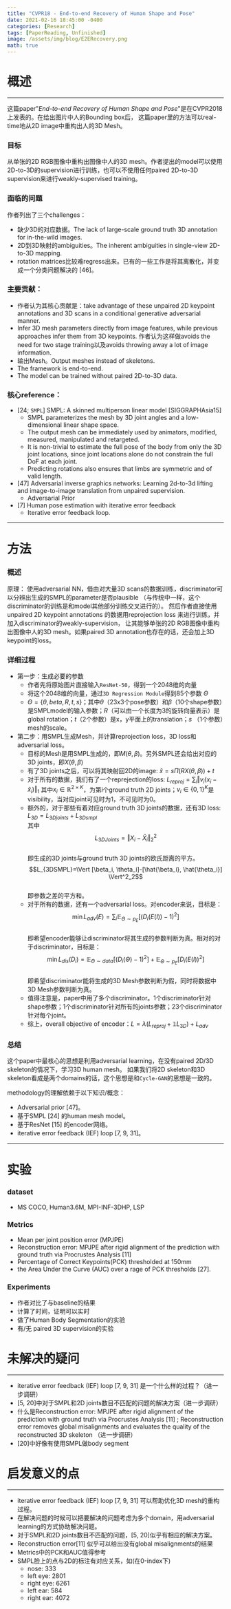 ```yaml
---
title: "CVPR18 - End-to-end Recovery of Human Shape and Pose"
date: 2021-02-16 18:45:00 -0400
categories: [Research]
tags: [PaperReading, Unfinished]
image: /assets/img/blog/E2ERecovery.png
math: true
---
```


# 概述
---

这篇paper"_End-to-end Recovery of Human Shape and Pose_"是在CVPR2018上发表的。在给出图片中人的Bounding box后， 这篇paper里的方法可以real-time地从2D image中重构出人的3D Mesh。

### 目标

从单张的2D RGB图像中重构出图像中人的3D mesh。作者提出的model可以使用2D-to-3D的supervision进行训练，也可以不使用任何paired 2D-to-3D supervision来进行weakly-supervised training。

### 面临的问题

作者列出了三个challenges：

- 缺少3D的对应数据。The lack of large-scale ground truth 3D annotation for in-the-wild images.
- 2D到3D映射的ambiguities。The inherent ambiguities in single-view 2D-to-3D mapping.
- rotation matrices比较难regress出来。已有的一些工作是将其离散化，并变成一个分类问题解决的 [46]。

### 主要贡献：

- 作者认为其核心贡献是：take advantage of these unpaired 2D keypoint annotations and 3D scans in a conditional generative adversarial manner.
- Infer 3D mesh parameters directly from image features, while previous approaches infer them from 3D keypoints. 作者认为这样做avoids the need for two stage training以及avoids throwing away a lot of image information.
- 输出Mesh。Output meshes instead of skeletons.
- The framework is end-to-end.
- The model can be trained without paired 2D-to-3D data.

### 核心reference：

- [24; `SMPL`] SMPL: A skinned multiperson linear model [SIGGRAPHAsia15]
  - SMPL parameterizes the mesh by 3D joint angles and a low-dimensional linear shape space.
  - The output mesh can be immediately used by animators, modified, measured, manipulated and retargeted.
  - It is non-trivial to estimate the full pose of the body from only the 3D joint locations, since joint locations alone do not constrain the full DoF at each joint.
  - Predicting rotations also ensures that limbs are symmetric and of valid length.
- [47] Adversarial inverse graphics networks: Learning 2d-to-3d lifting and image-to-image translation from unpaired supervision.
  - Adversarial Prior
- [7] Human pose estimation with iterative error feedback
  - Iterative error feedback loop.

---

# 方法

### 概述

原理： 使用adversarial NN，借由对大量3D scans的数据训练，discriminator可以分辨出生成的SMPL的parameter是否plausible （与传统中一样，这个discriminator的训练是和model其他部分训练交叉进行的）。 然后作者直接使用 unpaired 2D keypoint annotations 的数据用reprojection loss 来进行训练，并加入discriminator的weakly-supervision， 让其能够单张的2D RGB图像中重构出图像中人的3D mesh。如果paired 3D annotation也存在的话，还会加上3D keypoint的loss。

### 详细过程

- 第一步：生成必要的参数
  - 作者先将原始图片直接输入`ResNet-50`，得到一个2048维的向量
  - 将这个2048维的向量，通过`3D Regression Module`得到85个参数 $\Theta$
  - $\Theta=\{\theta, beta, R, t, s\}$；其中$\theta$（23x3个pose参数）和$\beta$（10个shape参数）是SMPLmodel的输入参数；$R$（可以由一个长度为3的旋转向量表示）是global rotation；$t$（2个参数）是x，y平面上的translation；$s$ （1个参数）mesh的scale。
- 第二步：用SMPL生成Mesh，并计算reprojection loss，3D loss和adversarial loss。
  - 目标的Mesh是用SMPL生成的，即$M(\theta, \beta)$。另外SMPL还会给出对应的3D joints，即$X(\theta, \beta)$  
  - 有了3D joints之后，可以将其映射回2D的image: $\hat{x} = s\Pi (RX(\theta, \beta))+t$  
  - 对于所有的数据，我们有了一个reprejection的loss: $L_{reproj}=\sum_i \Vert v_i(x_i-\hat{x}_i) \Vert_1$
    其中$x_i \in \mathbb{R}^{2 \times K}$，为第$i$个ground truth 2D joints；$v_i \in \{0, 1 \}^K$是visibility，当对应joint可见时为1，不可见时为0。
  - 额外的，对于那些有着对应ground truth 3D joints的数据，还有3D loss: $L_{3D}=L_{3D joints}+L_{3D smpl}$  
    其中  
       $$L_{3DJoints} = \Vert X_i - \hat{X}_i \Vert^2_2$$  
    即生成的3D joints与ground truth 3D joints的欧氏距离的平方。  
       $$L_{3DSMPL}=\Vert [\beta_i, \theta_i]-[\hat{\beta_i}, \hat{\theta_i}] \Vert^2_2$$  
    即参数之差的平方和。
  - 对于所有的数据，还有一个adversarial loss。对encoder来说，目标是：  
       $$\min L_{adv}(E)=\sum_i \mathbb{E}_{\Theta \sim p_E}[(D_i(E(I))-1)^2]$$  
    即希望encoder能够让discriminator将其生成的参数判断为真。相对的对于discriminator，目标是：  
       $$\min L_{dis}(D_i)=\mathbb{E}_{\Theta \sim data}[(D_i(\Theta)-1)^2]+\mathbb{E}_{\Theta \sim p_E}[D_i(E(I))^2]$$  
    即希望discriminator能将生成的3D Mesh参数判断为假，同时将数据中3D Mesh参数判断为真。
  - 值得注意是，paper中用了多个discriminator。1个discriminator针对shape参数；1个discriminator针对所有的joints参数；23个discriminator针对每个joint。
  - 综上，overall objective of encoder：$L=\lambda(L_{reproj}+\mathbb{1}L_{3D})+L_{adv}$

### 总结

这个paper中最核心的思想是利用adversarial learning，在没有paired 2D/3D skeleton的情况下，学习3D human mesh。 如果我们将2D skeleton和3D skeleton看成是两个domains的话，这个思想是和`Cycle-GAN`的思想是一致的。

methodology的理解依赖于以下知识/概念：  
- Adversarial prior [47]。
- 基于SMPL [24] 的human mesh model。
- 基于ResNet [15] 的encoder网络。
- iterative error feedback (IEF) loop [7, 9, 31]。

---

# 实验

### dataset

- MS COCO, Human3.6M, MPI-INF-3DHP, LSP

### Metrics

- Mean per joint position error (MPJPE)
- Reconstruction error: MPJPE after rigid alignment of the prediction with ground truth via Procrustes Analysis [11]
- Percentage of Correct Keypoints(PCK) thresholded at 150mm
- the Area Under the Curve (AUC) over a rage of PCK thresholds [27].

### Experiments

- 作者对比了与baseline的结果
- 计算了时间，证明可以实时
- 做了Human Body Segmentation的实验
- 有/无 paired 3D supervision的实验

# 未解决的疑问
---

- iterative error feedback (IEF) loop [7, 9, 31] 是一个什么样的过程？（进一步调研）
- [5, 20]中对于SMPL和2D joints数目不匹配的问题的解决方案（进一步调研）
- 什么是Reconstruction error: MPJPE after rigid alignment of the prediction with ground truth via Procrustes Analysis [11] ; Reconstruction error removes global misalignments and evaluates the quality of the reconstructed 3D skeleton （进一步调研）
- [20]中好像有使用SMPL做body segment

# 启发意义的点
---

- iterative error feedback (IEF) loop [7, 9, 31] 可以帮助优化3D mesh的重构过程。
- 在解决问题的时候可以把要解决的问题考虑为多个domain，用adversarial learning的方式协助解决问题。
- 对于SMPL和2D joints数目不匹配的问题，[5, 20]似乎有相应的解决方案。
- Reconstruction error[11] 似乎可以给出没有global misalignments的结果
- Metrics中的PCK和AUC值得参考
- SMPL脸上的点与2D的标注有对应关系，如(在0-index下)
  - nose: 333
  - left eye: 2801
  - right eye: 6261
  - left ear: 584
  - right ear: 4072



